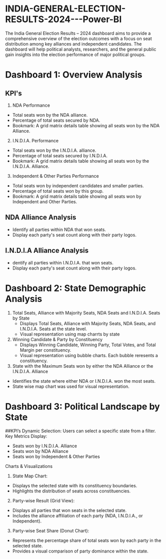 # INDIA-GENERAL-ELECTION-RESULTS-2024---Power-BI
The India General Election Results – 2024 dashboard aims to provide a comprehensive overview of the election outcomes with a focus on seat distribution among key alliances and independent candidates. The dashboard will help political analysts, researchers, and the general public gain insights into the election performance of major political groups.

# Dashboard 1: Overview Analysis
## KPI's
1. NDA Performance
- Total seats won by the NDA alliance.
- Percentage of total seats secured by NDA.
- Bookmark: A grid matrix details table showing all seats won by the NDA Alliance.
  
2. I.N.D.I.A. Performance
- Total seats won by the I.N.D.I.A. alliance.
- Percentage of total seats secured by I.N.D.I.A.
- Bookmark: A grid matrix details table showing all seats won by the I.N.D.I.A. Alliance.
  
3. Independent & Other Parties Performance
- Total seats won by independent candidates and smaller parties.
- Percentage of total seats won by this group.
- Bookmark: A grid matrix details table showing all seats won by Independent and Other Parties.

## NDA Alliance Analysis
- Identify all parties within NDA that won seats.
- Display each party's seat count along with their party logos.

## I.N.D.I.A Alliance Analysis
- dentify all parties within I.N.D.I.A. that won seats.
- Display each party's seat count along with their party logos.

# Dashboard 2: State Demographic Analysis
1. Total Seats, Alliance with Majority Seats, NDA Seats and I.N.D.I.A. Seats by State
   - Displays Total Seats, Alliance with Majority Seats, NDA Seats, and I.N.D.I.A. Seats at the     state level.
   - Visual representation using map charrts by state
2. Winning Candidate & Party by Constituency
   - Displays Winning Candidate, Winning Party, Total Votes, and Total Margin per constituency.
   - Visual representation using bubble charts. Each bubble reresents a constituency.
3. State with the Maximum Seats won by either the NDA Alliance or the I.N.D.I.A. Alliance
  - Identifies the state where either NDA or I.N.D.I.A. won the most seats.
  - State wise map chart was used for visual representation.

# Dashboard 3: Political Landscape by State
##KPI’s
Dynamic Selection: Users can select a specific state from a filter.
Key Metrics Display:
- Seats won by I.N.D.I.A. Alliance
- Seats won by NDA Alliance
- Seats won by Independent & Other Parties
  
Charts & Visualizations
1. State Map Chart:
- Displays the selected state with its constituency boundaries.
- Highlights the distribution of seats across constituencies.
2. Party-wise Result (Grid View):
- Displays all parties that won seats in the selected state.
- Includes the alliance affiliation of each party (NDA, I.N.D.I.A., or Independent).
3. Party-wise Seat Share (Donut Chart):
- Represents the percentage share of total seats won by each party in the selected state.
- Provides a visual comparison of party dominance within the state.
